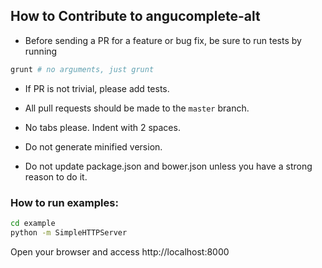 ## How to Contribute to angucomplete-alt

* Before sending a PR for a feature or bug fix, be sure to run tests by running

```bash
grunt # no arguments, just grunt
```

* If PR is not trivial, please add tests.

* All pull requests should be made to the `master` branch.

* No tabs please. Indent with 2 spaces.

* Do not generate minified version.

* Do not update package.json and bower.json unless you have a strong reason to do it.

### How to run examples:

```bash
cd example
python -m SimpleHTTPServer
```

Open your browser and access http://localhost:8000

